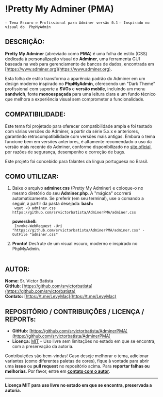 
# !Pretty My Adminer (PMA) 
`` – Tema Escuro e Profissional para Adminer versão 0.1 ``
`` – Inspirado no visual do  PhpMyAdmin ``

## DESCRIÇÃO:

**Pretty My Adminer** (abreviado como **PMA**) é uma folha de estilo (CSS) dedicada à personalização visual do **Adminer**, uma ferramenta GUI baseada na web para gerenciamento de bancos de dados, encontrada em [https://www.adminer.org](https://www.adminer.org).

Esta folha de estilo transforma a aparência padrão do Adminer em um design moderno inspirado no **PhpMyAdmin**, oferecendo um "Dark Theme" profissional com suporte a **SVGs** e **versão mobile**, incluindo um menu **sandwich**, fonte **monoespaçada** para uma leitura clara e um fundo técnico que melhora a experiência visual sem comprometer a funcionalidade.

## COMPATIBILIDADE:

Este tema foi projetado para oferecer compatibilidade ampla e foi testado com várias versões do Adminer, a partir da série 5.x.x e anteriores, garantindo retrocompatibilidade com versões mais antigas. Embora o tema funcione bem em versões anteriores, é altamente recomendado o uso da versão mais recente do Adminer, conforme disponibilizado no [site oficial](https://www.adminer.org), por razões de segurança, desempenho e correção de bugs.

Este projeto foi concebido para falantes da língua portuguesa no Brasil.

## COMO UTILIZAR:

1. Baixe o arquivo **adminer.css** (Pretty My Adminer) e coloque-o no mesmo diretório do seu **Adminer.php**. A "mágica" ocorrerá automaticamente. Se preferir (em seu terminal), use o comando a seguir, a partir da pasta desejada:
**bash:**  
`` wget -O adminer.css https://github.com/srvictorbatista/AdminerPMA/adminer.css``

	**powershell:**  
	`` Invoke-WebRequest -Uri "https://github.com/srvictorbatista/AdminerPMA/adminer.css" -OutFile "adminer.css"``


3. **Pronto!** Desfrute de um visual escuro, moderno e inspirado no PhpMyAdmin.
<br> &nbsp; 
## AUTOR:

**Nome:** Sr. Victor Batista  
**GitHub:** [https://github.com/srvictorbatista](https://github.com/srvictorbatista)  
**Contato:** [https://t.me/LevyMac](https://t.me/LevyMac)

## REPOSITÓRIO / CONTRIBUIÇÕES / LICENÇA / REPORTs:

- **GitHub:** [https://github.com/srvictorbatista/AdminerPMA](https://github.com/srvictorbatista/AdminerPMA)
- **Licença:** [MIT](https://opensource.org/licenses/MIT) – Uso livre sem limitações no estado em que se encontra, com a preservação da autoria.

Contribuições são bem-vindas! Caso deseje melhorar o tema, adicionar variantes (como diferentes paletas de cores), fique à vontade para abrir uma **issue** ou **pull request** no repositório acima.
Para **reportar falhas ou melhorias**. Por favor, entre em **[contato com o autor](#autor)**. 

---

**Licença MIT para uso livre no estado em que se encontra, preservada a autoria.**

